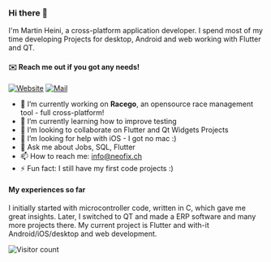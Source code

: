 ### Hi there 👋

I'm Martin Heini, a cross-platform application developer. I spend most of my time developing Projects for desktop, Android and web working with Flutter and QT. 

#### ✉️ Reach me out if you got any needs!

[![Website](https://img.shields.io/badge/Web-neofix.ch-blue?style=for-the-badge)](https://neofix.ch/it/softwareentwicklung/)
[![Mail](https://img.shields.io/badge/Mail-info@neofix.ch-red?style=for-the-badge)](mailto:info@neofix.ch)

- 🔭 I’m currently working on **Racego**, an opensource race management tool - full cross-platform!
- 🌱 I’m currently learning how to improve testing
- 👯 I’m looking to collaborate on Flutter and Qt Widgets Projects
- 🤔 I’m looking for help with iOS - I got no mac :)
- 💬 Ask me about Jobs, SQL, Flutter
- 📫 How to reach me: info@neofix.ch
- ⚡ Fun fact: I still have my first code projects :)

#### My experiences so far

I initially started with microcontroller code, written in C, which gave me great insights. Later, I switched to QT and made a ERP software and many more projects there. My current project is Flutter and with-it Android/iOS/desktop and web development.

![Visitor count](https://shields-io-visitor-counter.herokuapp.com/badge?page=maheini.readme&color=blue)
